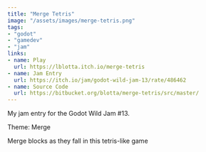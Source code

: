 ```yaml
---
title: "Merge Tetris"
image: "/assets/images/merge-tetris.png"
tags:
- "godot"
- "gamedev"
- "jam"
links:
- name: Play
  url: https://lblotta.itch.io/merge-tetris
- name: Jam Entry
  url: https://itch.io/jam/godot-wild-jam-13/rate/486462
- name: Source Code
  url: https://bitbucket.org/blotta/merge-tetris/src/master/
---
```


My jam entry for the Godot Wild Jam #13.

Theme: Merge

Merge blocks as they fall in this tetris-like game